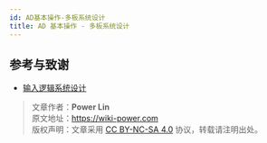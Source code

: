 ```yaml
---
id: AD基本操作-多板系统设计
title: AD 基本操作 - 多板系统设计
---
```


## 参考与致谢 

- [输入逻辑系统设计](https://www.altium.com/cn/documentation/altium-designer/capturing-the-logical-system-design-ad)

> 文章作者：**Power Lin**  
> 原文地址：<https://wiki-power.com>  
> 版权声明：文章采用 [CC BY-NC-SA 4.0](https://creativecommons.org/licenses/by/4.0/deed.zh) 协议，转载请注明出处。